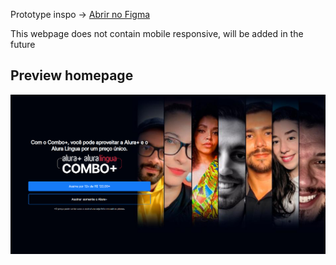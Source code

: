 Prototype inspo -> <a href="https://www.figma.com/design/1ygOnKhQiimEN7Xxj1BZU3/P%C3%A1gina-web%3A-desenvolvendo-um-site-de-assinatura-de-conte%C3%BAdo-(Community)?node-id=0-1&node-type=canvas&t=Rr222xIBOQ94CgVO-0"> Abrir no Figma </a>


This webpage does not contain mobile responsive, will be added in the future


## Preview homepage
<img src="screenshot.png">
